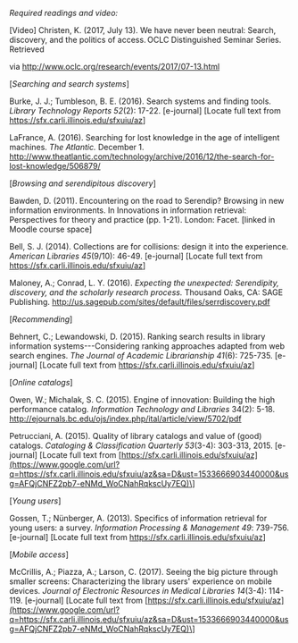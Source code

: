 *Required readings and video:*

\[Video\] Christen, K. (2017, July 13). We have never been neutral:
Search, discovery, and the politics of access. OCLC Distinguished
Seminar Series. Retrieved

via <http://www.oclc.org/research/events/2017/07-13.html>

[_Searching and search systems_]

Burke, J. J.; Tumbleson, B. E. (2016). Search systems and finding tools.
*Library Technology Reports 52*(2): 17-22. \[e-journal\] \[Locate full
text from <https://sfx.carli.illinois.edu/sfxuiu/az>\]

LaFrance, A. (2016). Searching for lost knowledge in the age of
intelligent machines. *The Atlantic.* December 1.
<http://www.theatlantic.com/technology/archive/2016/12/the-search-for-lost-knowledge/506879/>

[_Browsing and serendipitous discovery_]

Bawden, D. (2011). Encountering on the road to Serendip? Browsing in new
information environments. In Innovations in information retrieval:
Perspectives for theory and practice (pp. 1-21). London: Facet. \[linked
in Moodle course space\]

Bell, S. J. (2014). Collections are for collisions: design it into the
experience. *American Libraries* *45*(9/10): 46-49.
\[e-journal\] \[Locate full text from
<https://sfx.carli.illinois.edu/sfxuiu/az>\]

Maloney, A.; Conrad, L. Y. (2016). *Expecting the unexpected:
Serendipity, discovery, and the scholarly research process.* Thousand
Oaks, CA: SAGE Publishing.
<http://us.sagepub.com/sites/default/files/serrdiscovery.pdf>

[_Recommending_]

Behnert, C.; Lewandowski, D. (2015). Ranking search results in library
information systems---Considering ranking approaches adapted from web
search engines. *The Journal of Academic Librarianship 41*(6): 725-735.
\[e-journal\] \[Locate full text from
<https://sfx.carli.illinois.edu/sfxuiu/az>\]

[_Online catalogs_]

Owen, W.; Michalak, S. C. (2015). Engine of innovation: Building the
high performance catalog. *Information Technology and Libraries* 34(2):
5-18. <http://ejournals.bc.edu/ojs/index.php/ital/article/view/5702/pdf>

Petrucciani, A. (2015). Quality of library catalogs and value of (good)
catalogs. *Cataloging & Classification Quarterly* *53*(3-4): 303-313,
2015. \[e-journal\] \[Locate full text from
[https://sfx.carli.illinois.edu/sfxuiu/az](https://www.google.com/url?q=https://sfx.carli.illinois.edu/sfxuiu/az&sa=D&ust=1533666903440000&usg=AFQjCNFZ2pb7-eNMd_WoCNahRqkscUy7EQ)\]

[_Young users_]

Gossen, T.; Nünberger, A. (2013). Specifics of information retrieval for
young users: a survey. *Information Processing & Management* *49*:
739-756. \[e-journal\] \[Locate full text from
<https://sfx.carli.illinois.edu/sfxuiu/az>\]

[_Mobile access_]

McCrillis, A.; Piazza, A.; Larson, C. (2017). Seeing the big picture
through smaller screens: Characterizing the library users' experience on
mobile devices. *Journal of Electronic Resources in Medical Libraries*
*14*(3-4): 114-119. \[e-journal\] \[Locate full text from
[https://sfx.carli.illinois.edu/sfxuiu/az](https://www.google.com/url?q=https://sfx.carli.illinois.edu/sfxuiu/az&sa=D&ust=1533666903440000&usg=AFQjCNFZ2pb7-eNMd_WoCNahRqkscUy7EQ)\]
